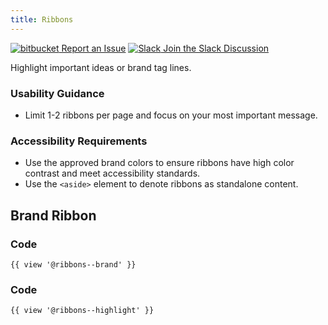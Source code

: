 ```yaml
---
title: Ribbons
---
```

<a class="create-button small" href="https://bitbucket.org/uclaucomm/ucla-bruin-components/issues?status=new&status=open">![bitbucket](https://s3.us-west-1.amazonaws.com/webcomponents.ucla.edu/build/%!CurrentVersion%!/docs/img/bitbucket-icon-white.png) Report an Issue</a>
<a class="create-button small" href="https://ucla.slack.com/archives/G01KJ3GJKHS">![Slack](https://s3.us-west-1.amazonaws.com/webcomponents.ucla.edu/build/%!CurrentVersion%!/docs/img/slack-icon-white.png) Join the Slack Discussion</a>

Highlight important ideas or brand tag lines.

### **Usability Guidance**

* Limit 1-2 ribbons per page and focus on your most important message.

### **Accessibility Requirements**

* Use the approved brand colors to ensure ribbons have high color contrast and meet accessibility standards.
* Use the `<aside>` element to denote ribbons as standalone content.

## **Brand Ribbon**

### **Code**

```
{{ view '@ribbons--brand' }}
```

### **Code**

```
{{ view '@ribbons--highlight' }}
```
